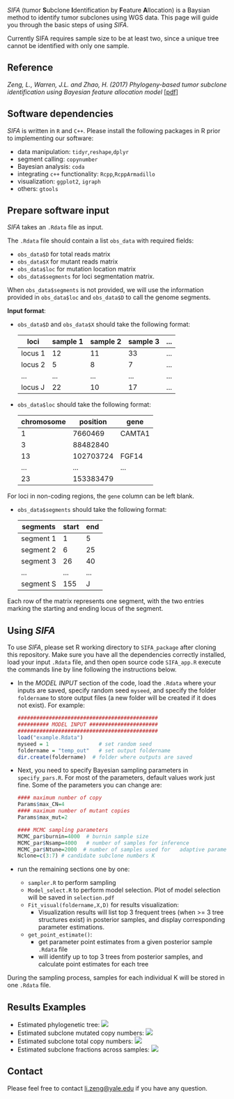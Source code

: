 _SIFA_ (tumor **S**ubclone **I**dentification by **F**eature **A**llocation) is a Baysian method to identify tumor subclones using WGS data. This page will guide you through the basic steps of using _SIFA_.

Currently SIFA requires sample size to be at least two, since a unique tree cannot be identified with only one sample.

## Reference
_Zeng, L., Warren, J.L. and Zhao, H. (2017) Phylogeny-based tumor subclone identification using Bayesian feature allocation model_ [\[pdf\]]()

## Software dependencies
_SIFA_ is written in `R` and `C++`. Please install the following packages in R prior to implementing our software:

- data manipulation: `tidyr`,`reshape`,`dplyr`
- segment calling: `copynumber`
- Bayesian analysis: `coda`
- integrating `c++` functionality: `Rcpp`,`RcppArmadillo`
- visualization: `ggplot2`, `igraph`
- others: `gtools`


## Prepare software input

_SIFA_  takes an `.Rdata` file as input. 

The `.Rdata` file should contain a list `obs_data` with required fields: 

- `obs_data$D` for total reads matrix
- `obs_data$X` for mutant reads matrix
- `obs_data$loc` for mutation location matrix 
- `obs_data$segments` for loci segmentation matrix. 

When `obs_data$segments` is not provided, we will use the information provided in `obs_data$loc` and `obs_data$D` to call the genome segments.

**Input format**:

- `obs_data$D` and `obs_data$X` should take the following format:

	loci | sample 1 | sample 2 | sample 3 | ...
  ------- | --------- | -------- | -------- | --------
  locus 1 | 12 | 11 | 33  | ...
   locus 2 | 5 | 8 | 7 | ...
  ...    | ... | ... | ... | ... 
  locus J | 22 | 10 | 17 | ... 

- `obs_data$loc` should take the following format:

   chromosome | position | gene 
  ------- | --------- | -------- 
  1 | 7660469 |  CAMTA1
  3 | 88482840 | 
  13 | 102703724  |  FGF14 
  ...    | ... | ... 
  23 | 153383479 | 
For loci in non-coding regions, the `gene` column can be left blank. 

- `obs_data$segments` should take the following format:

  segments | start | end 
  ------- | --------- | -------- 
  segment 1 | 1 |  5 
  segment 2 | 6 |  25
  segment 3 | 26  |  40
  ...    | ... | ... 
  segment S |  155 | J
Each row of the matrix represents one segment, with the two entries marking the starting and ending locus of the segment.

## Using _SIFA_

To use _SIFA_, please set R working directory to `SIFA_package` after cloning this repository. Make sure you have all the dependencies correctly installed, load your input `.Rdata` file, and then open source code `SIFA_app.R` execute the commands line by line following the instructions below.

- In the _MODEL INPUT_ section of the code, load the `.Rdata` where your inputs are saved, specify random seed `myseed`, and specify the folder `foldername` to store output files (a new folder will be created if it does not exist). For example: 

	```r
	#############################################
	########## MODEL INPUT ######################
	#############################################
	load("example.Rdata")
	myseed = 1                # set random seed
	foldername = "temp_out"   # set output foldername
	dir.create(foldername)  # folder where outputs are saved
	```

- Next, you need to specify Bayesian sampling parameters in `specify_pars.R`. For most of the parameters, default values work just fine. Some of the parameters you can change are:

	```r
	#### maximum number of copy
	Params$max_CN=4
	#### maximum number of mutant copies
	Params$max_mut=2
	
	#### MCMC sampling parameters 
	MCMC_par$burnin=4000  # burnin sample size
	MCMC_par$Nsamp=4000   # number of samples for inference
	MCMC_par$Ntune=2000  # number of samples used for 	adaptive parameter tuning
	Nclone=c(3:7) # candidate subclone numbers K
	```

- run the remaining sections one by one:
	- `sampler.R` to perform sampling
	- `Model_select.R` to perform model selection. Plot of model selection will be saved in `selection.pdf`
	- `Fit_visual(foldername,X,D)` for results visualization:      
		- Visualization results will list top 3 frequent trees (when >= 3 tree structures exist) in posterior samples, and display corresponding parameter estimations.
	- `get_point_estimate()`:
		- get parameter point estimates from a given posterior sample `.Rdata` file
		- will identify up to top 3 trees from posterior samples, and calculate point estimates for each tree

During the sampling process, samples for each individual K will be stored in one `.Rdata` file.

## Results Examples
- Estimated phylogenetic tree:
![](./figures/tree.png)
- Estimated subclone mutated copy numbers:
![](./figures/Z.png)
- Estimated subclone total copy numbers:
![](./figures/L.png)
- Estimated subclone fractions across samples:
![](./figures/Frac.png)

## Contact
Please feel free to contact <li.zeng@yale.edu> if you have any question.
